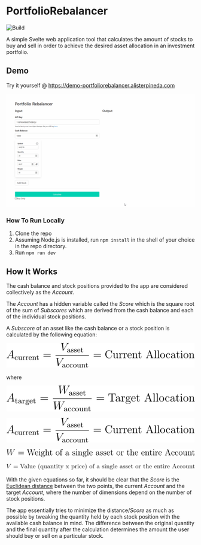 # PortfolioRebalancer
![Build](https://github.com/alisterpineda/PortfolioRebalancer/workflows/Build/badge.svg)

A simple Svelte web application tool that calculates the amount of stocks to buy and sell in order to achieve the desired asset allocation in an investment portfolio. 

## Demo
Try it yourself @ https://demo-portfoliorebalancer.alisterpineda.com

![Demo Video](docs/demo.gif)

### How To Run Locally

1. Clone the repo
2. Assuming Node.js is installed, run `npm install` in the shell of your choice in the repo directory.
3. Run `npm run dev`

## How It Works

The cash balance and stock positions provided to the app are considered collectively as the *Account*.

The *Account* has a hidden variable called the *Score* which is the square root of the sum of *Subscores* which are derived from the cash balance and each of the individual stock positions.

A *Subscore* of an asset like the cash balance or a stock position is calculated by the following equation:

![equation](docs/eqn0.svg)

where 

![equation](docs/eqn1.svg)

![equation](docs/eqn2.svg)

![equation](docs/eqn3.svg)

![equation](docs/eqn4.svg)

With the given equations so far, it should be clear that the *Score* is the [Euclidean distance](https://en.wikipedia.org/wiki/Euclidean_distance) between the two points, the current *Account* and the target *Account*, where the number of dimensions depend on the number of stock positions.

The app essentially tries to minimize the distance/*Score* as much as possible by tweaking the quantity held by each stock position with the available cash balance in mind. The difference between the original quantity and the final quantity after the calculation determines the amount the user should buy or sell on a particular stock.